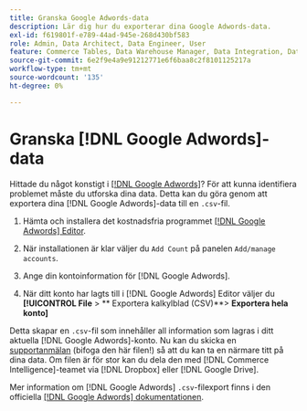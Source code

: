 ```yaml
---
title: Granska Google Adwords-data
description: Lär dig hur du exporterar dina Google Adwords-data.
exl-id: f619801f-e789-44ad-945e-268d430bf583
role: Admin, Data Architect, Data Engineer, User
feature: Commerce Tables, Data Warehouse Manager, Data Integration, Data Import/Export
source-git-commit: 6e2f9e4a9e91212771e6f6baa8c2f8101125217a
workflow-type: tm+mt
source-wordcount: '135'
ht-degree: 0%

---
```


# Granska [!DNL Google Adwords]-data

Hittade du något konstigt i [[!DNL Google Adwords]](../integrations/google-adwords.md)? För att kunna identifiera problemet måste du utforska dina data. Detta kan du göra genom att exportera dina [!DNL Google Adwords]-data till en `.csv`-fil.

1. Hämta och installera det kostnadsfria programmet [[!DNL Google Adwords] Editor](https://ads.google.com/home/tools/ads-editor/).

1. När installationen är klar väljer du `Add Count` på panelen `Add/manage accounts`.

1. Ange din kontoinformation för [!DNL Google Adwords].

1. När ditt konto har lagts till i [!DNL Google Adwords] Editor väljer du **[!UICONTROL File** > ** Exportera kalkylblad (CSV)**> **Exportera hela konto]**

Detta skapar en `.csv`-fil som innehåller all information som lagras i ditt aktuella [!DNL Google Adwords]-konto. Nu kan du skicka en [supportanmälan](https://experienceleague.adobe.com/docs/commerce-knowledge-base/kb/troubleshooting/miscellaneous/mbi-service-policies.html) (bifoga den här filen!) så att du kan ta en närmare titt på dina data. Om filen är för stor kan du dela den med [!DNL Commerce Intelligence]-teamet via [!DNL Dropbox] eller [!DNL Google Drive].

Mer information om [!DNL Google Adwords] `.csv`-filexport finns i den officiella [[!DNL Google Adwords] dokumentationen](https://support.google.com/google-ads/editor/answer/38657?hl=en).
